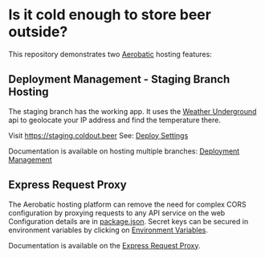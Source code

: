 # Is it cold enough to store beer outside?

This repository demonstrates two [Aerobatic](http://www.aerobatic.com) hosting features:

##  Deployment Management - Staging Branch Hosting

The staging branch has the working app. It uses the [Weather Underground](https://www.wunderground.com/weather/api/d/docs?d=data/index&MR=1) api to geolocate your IP address and find the temperature there.
 
Visit https://staging.coldout.beer
See: [Deploy Settings](https://bitbucket.org/ivanoats/cold-enough-for-beer/addon/aerobatic-bitbucket-addon/aerobatic-app-dashboard)

Documentation is available on hosting multiple branches: [Deployment Management](https://www.aerobatic.com/docs/deployment-management)

## Express Request Proxy

The Aerobatic hosting platform can remove the need for complex CORS configuration by proxying requests to any API service on the web Configuration details are in [package.json](./package.json). Secret keys can be secured in environment variables by clicking on
[Environment Variables](https://bitbucket.org/ivanoats/cold-enough-for-beer/addon/aerobatic-bitbucket-addon/aerobatic-app-dashboard).

Documentation is available on the [Express Request Proxy](https://www.aerobatic.com/docs/http-proxy).
